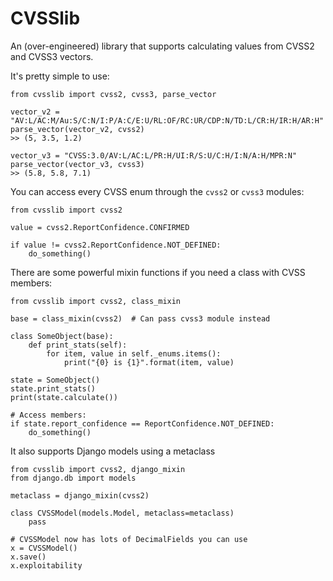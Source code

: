 # CVSSlib

An (over-engineered) library that supports calculating values from CVSS2 and CVSS3 vectors.

It's pretty simple to use:

    from cvsslib import cvss2, cvss3, parse_vector
    
    vector_v2 = "AV:L/AC:M/Au:S/C:N/I:P/A:C/E:U/RL:OF/RC:UR/CDP:N/TD:L/CR:H/IR:H/AR:H"
    parse_vector(vector_v2, cvss2)
    >> (5, 3.5, 1.2)
    
    vector_v3 = "CVSS:3.0/AV:L/AC:L/PR:H/UI:R/S:U/C:H/I:N/A:H/MPR:N"
    parse_vector(vector_v3, cvss3)
    >> (5.8, 5.8, 7.1)

You can access every CVSS enum through the `cvss2` or `cvss3` modules:

    from cvsslib import cvss2
    
    value = cvss2.ReportConfidence.CONFIRMED
    
    if value != cvss2.ReportConfidence.NOT_DEFINED:
        do_something()
        
        
There are some powerful mixin functions if you need a class with CVSS members:

    from cvsslib import cvss2, class_mixin
    
    base = class_mixin(cvss2)  # Can pass cvss3 module instead
    
    class SomeObject(base):
        def print_stats(self):
            for item, value in self._enums.items():
                print("{0} is {1}".format(item, value)
     
    state = SomeObject()
    state.print_stats()
    print(state.calculate())
    
    # Access members:
    if state.report_confidence == ReportConfidence.NOT_DEFINED:
        do_something()
    

It also supports Django models using a metaclass

    from cvsslib import cvss2, django_mixin
    from django.db import models
    
    metaclass = django_mixin(cvss2)
    
    class CVSSModel(models.Model, metaclass=metaclass)
        pass
        
    # CVSSModel now has lots of DecimalFields you can use
    x = CVSSModel()
    x.save()
    x.exploitability
 